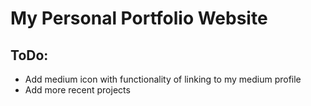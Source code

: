# My Personal Portfolio Website

## ToDo:
  - Add medium icon with functionality of linking to my medium profile
  - Add more recent projects

